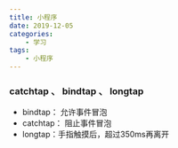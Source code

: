 ```yaml
---
title: 小程序
date: 2019-12-05
categories:
    - 学习
tags:
    - 小程序
---
```


### catchtap 、 bindtap 、 longtap

* bindtap： 允许事件冒泡
* catchtap： 阻止事件冒泡
* longtap：手指触摸后，超过350ms再离开
  